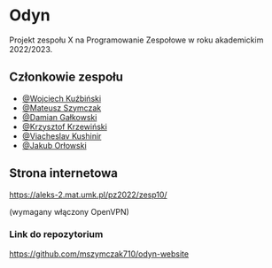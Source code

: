 # Odyn
Projekt zespołu X na Programowanie Zespołowe w roku akademickim 2022/2023.

## Członkowie zespołu
- [@Wojciech Kuźbiński](https://github.com/WojciechKuz)
- [@Mateusz Szymczak](https://www.github.com/mszymczak710)
- [@Damian Gałkowski](https://github.com/DamianGal)
- [@Krzysztof Krzewiński](https://github.com/archonejka)
- [@Viacheslav Kushinir](https://github.com/MusicManiac)
- [@Jakub Orłowski](https://github.com/XewoniX)


## Strona internetowa
https://aleks-2.mat.umk.pl/pz2022/zesp10/

(wymagany włączony OpenVPN)

### Link do repozytorium
https://github.com/mszymczak710/odyn-website


